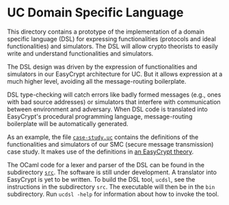 UC Domain Specific Language
====================================================================

This directory contains a prototype of the implementation of a domain
specific language (DSL) for expressing functionalities (protocols and
ideal functionalities) and simulators. The DSL will allow crypto
theorists to easily write and understand functionalities and
simulators.

The DSL design was driven by the expression of functionalities and
simulators in our EasyCrypt architecture for UC.  But it allows
expression at a much higher level, avoiding all the message-routing
boilerplate.

DSL type-checking will catch errors like badly formed messages (e.g.,
ones with bad source addresses) or simulators that interfere with
communication between environment and adversary. When DSL code is
translated into EasyCrypt's procedural programming language,
message-routing boilerplate will be automatically generated.

As an example, the file [`case-study.uc`](case-study.uc) contains the
definitions of the functionalities and simulators of our SMC (secure
message transmission) case study. It makes use of the definitions
in [an EasyCrypt theory](KeysExponentsAndPlainTexts.ec).

The OCaml code for a lexer and parser of the DSL can be found in the
subdirectory [`src`](src). The software is still under development.  A
translator into EasyCrypt is yet to be written. To build the DSL tool,
`ucdsl`, see the instructions in the subdirectory `src`. The
executable will then be in the `bin` subdirectory. Run `ucdsl -help`
for information about how to invoke the tool.
